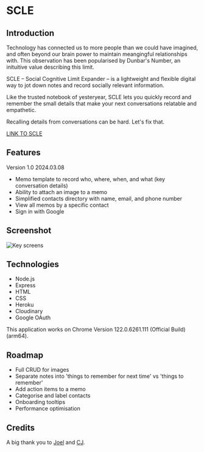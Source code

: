 # SCLE

## Introduction

Technology has connected us to more people than we could have imagined, and often beyond our brain power to maintain meangingful relationships with. This observation has been popularised by Dunbar's Number, an inituitive value describing this limit.

SCLE – Social Cognitive Limit Expander – is a lightweight and flexible digital way to jot down notes and record socially relevant information.

Like the trusted notebook of yesteryear, SCLE lets you quickly record and remember the small details that make your next conversations relatable and empathetic.  

Recalling details from conversations can be hard. Let's fix that.

[LINK TO SCLE](https://scle-44d0f77b81bd.herokuapp.com)

## Features

Version 1.0
2024.03.08

- Memo template to record who, where, when, and what (key conversation details)
- Ability to attach an image to a memo
- Simplified contacts directory with name, email, and phone number
- View all memos by a specific contact
- Sign in with Google

## Screenshot
![Key screens](https://i.imgur.com/cfViF5r.jpg)

## Technologies

- Node.js
- Express
- HTML
- CSS
- Heroku
- Cloudinary
- Google OAuth

This application works on Chrome Version 122.0.6261.111 (Official Build) (arm64).

## Roadmap

- Full CRUD for images
- Separate notes into 'things to remember for next time' vs 'things to remember'
- Add action items to a memo
- Categorise and label contacts
- Onboarding tooltips
- Performance optimisation

## Credits
A big thank you to [Joel](https://github.com/wofockham) and [CJ](https://github.com/Bissmark). 
